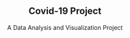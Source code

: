 <center>
  <h2 align=''center'>Covid-19 Project</h2>
  <p align=''center'>A Data Analysis and Visualization Project</p>
</center>
